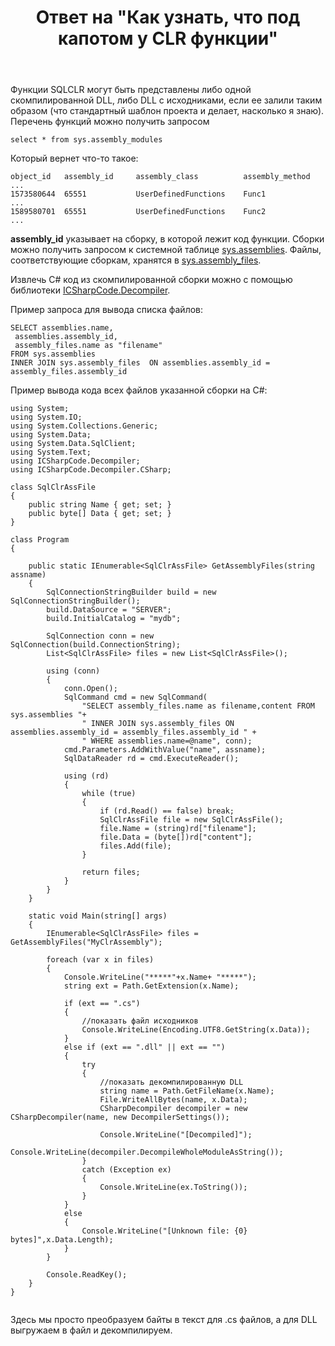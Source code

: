 ﻿---
title: "Ответ на \"Как узнать, что под капотом у CLR функции\""
se.owner.user_id: 240512
se.owner.display_name: "MSDN.WhiteKnight"
se.owner.link: "https://ru.stackoverflow.com/users/240512/msdn-whiteknight"
se.answer_id: 1100050
se.question_id: 1099922
se.post_type: answer
se.is_accepted: True
---
<p>Функции SQLCLR могут быть представлены либо одной скомпилированной DLL, либо DLL с исходниками, если ее залили таким образом (что стандартный шаблон проекта и делает, насколько я знаю). Перечень функций можно получить запросом</p>

<pre><code>select * from sys.assembly_modules
</code></pre>

<p>Который вернет что-то такое:</p>

<pre class="lang-none prettyprint-override"><code>object_id   assembly_id     assembly_class          assembly_method ...
1573580644  65551           UserDefinedFunctions    Func1           ...
1589580701  65551           UserDefinedFunctions    Func2           ...
</code></pre>

<p><strong>assembly_id</strong> указывает на сборку, в которой лежит код функции. Сборки можно получить запросом к системной таблице <a href="https://docs.microsoft.com/ru-ru/sql/relational-databases/system-catalog-views/sys-assemblies-transact-sql?view=sql-server-2017" rel="nofollow noreferrer">sys.assemblies</a>. Файлы, соответствующие сборкам, хранятся в <a href="https://docs.microsoft.com/ru-ru/sql/relational-databases/system-catalog-views/sys-assembly-files-transact-sql?view=sql-server-2017" rel="nofollow noreferrer">sys.assembly_files</a>.</p>

<p>Извлечь С# код из скомпилированной сборки можно с помощью библиотеки <a href="https://www.nuget.org/packages/ICSharpCode.Decompiler" rel="nofollow noreferrer">ICSharpCode.Decompiler</a>.</p>

<p>Пример запроса для вывода списка файлов:</p>

<pre class="lang-sql prettyprint-override"><code>SELECT assemblies.name, 
 assemblies.assembly_id, 
 assembly_files.name as "filename"
FROM sys.assemblies
INNER JOIN sys.assembly_files  ON assemblies.assembly_id = assembly_files.assembly_id 
</code></pre>

<p>Пример вывода кода всех файлов указанной сборки на C#:</p>

<pre class="lang-cs prettyprint-override"><code>using System;
using System.IO;
using System.Collections.Generic;
using System.Data;
using System.Data.SqlClient;
using System.Text;
using ICSharpCode.Decompiler;
using ICSharpCode.Decompiler.CSharp;

class SqlClrAssFile
{
    public string Name { get; set; }
    public byte[] Data { get; set; }
}

class Program
{

    public static IEnumerable&lt;SqlClrAssFile&gt; GetAssemblyFiles(string assname)
    {
        SqlConnectionStringBuilder build = new SqlConnectionStringBuilder();
        build.DataSource = "SERVER";
        build.InitialCatalog = "mydb";

        SqlConnection conn = new SqlConnection(build.ConnectionString);
        List&lt;SqlClrAssFile&gt; files = new List&lt;SqlClrAssFile&gt;();

        using (conn)
        {
            conn.Open();
            SqlCommand cmd = new SqlCommand(
                "SELECT assembly_files.name as filename,content FROM sys.assemblies "+
                " INNER JOIN sys.assembly_files ON assemblies.assembly_id = assembly_files.assembly_id " +
                " WHERE assemblies.name=@name", conn);
            cmd.Parameters.AddWithValue("name", assname);
            SqlDataReader rd = cmd.ExecuteReader();

            using (rd)
            {
                while (true)
                {
                    if (rd.Read() == false) break;
                    SqlClrAssFile file = new SqlClrAssFile();
                    file.Name = (string)rd["filename"];
                    file.Data = (byte[])rd["content"];
                    files.Add(file);
                }

                return files;
            }
        }        
    }

    static void Main(string[] args)
    {
        IEnumerable&lt;SqlClrAssFile&gt; files = GetAssemblyFiles("MyClrAssembly");

        foreach (var x in files)
        {
            Console.WriteLine("*****"+x.Name+ "*****");
            string ext = Path.GetExtension(x.Name);

            if (ext == ".cs")
            {
                //показать файл исходников
                Console.WriteLine(Encoding.UTF8.GetString(x.Data));
            }
            else if (ext == ".dll" || ext == "")
            {
                try
                {
                    //показать декомпилированную DLL
                    string name = Path.GetFileName(x.Name);
                    File.WriteAllBytes(name, x.Data);
                    CSharpDecompiler decompiler = new CSharpDecompiler(name, new DecompilerSettings());

                    Console.WriteLine("[Decompiled]");
                    Console.WriteLine(decompiler.DecompileWholeModuleAsString());                    
                }
                catch (Exception ex)
                {
                    Console.WriteLine(ex.ToString());
                }
            }
            else
            {
                Console.WriteLine("[Unknown file: {0} bytes]",x.Data.Length);
            }
        }

        Console.ReadKey();
    }
}

</code></pre>

<p>Здесь мы просто преобразуем байты в текст для .cs файлов, а для DLL выгружаем в файл и декомпилируем. </p>
